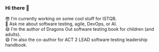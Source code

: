 ### Hi there 👋

<!--
**KariKakkonen/KariKakkonen** is a ✨ _special_ ✨ repository because its `README.md` (this file) appears on your GitHub profile.

Here are some ideas to get you started:

- 🔭 I’m currently working on ...
- 🌱 I’m currently learning ...
- 👯 I’m looking to collaborate on ...
- 🤔 I’m looking for help with ...
- 💬 Ask me about ...
- 📫 How to reach me: ...
- 😄 Pronouns: ...
- ⚡ Fun fact: ...
-->

😎 I’m currently working on some cool stuff for ISTQB.  
🤔 Ask me about software testing, agile, DevOps, or AI.  
😄 I'm the author of Dragons Out software testing book for children (and adults).  
😄 I'm also the co-author for ACT 2 LEAD software testing leadership handbook.  
